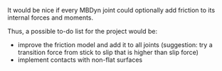 It would be nice if every MBDyn joint could optionally add friction to its internal forces and moments.

Thus, a possible to-do list for the project would be:

 - improve the friction model and add it to all joints (suggestion: try a transition force from stick to slip that is higher than slip force)
 - implement contacts with non-flat surfaces
